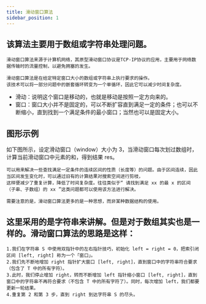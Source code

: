 ```yaml
---
title: 滑动窗口算法
sidebar_position: 1
---
```


## 该算法主要用于数组或字符串处理问题。
```
滑动窗口算法来源于计算机网络，其原型滑动窗口协议是TCP-IP协议的应用，主要用于网络数据传输时的流量控制，以避免拥塞的发生。

滑动窗口算法是在给定特定窗口大小的数组或字符串上执行要求的操作。
该技术可以将一部分问题中的嵌套循环转变为一个单循环，因此它可以减少时间复杂度。
```
+ 滑动：说明这个窗口是移动的，也就是移动是按照一定方向来的。
+ 窗口：窗口大小并不是固定的，可以不断扩容直到满足一定的条件；也可以不断缩小，直到找到一个满足条件的最小窗口；当然也可以是固定大小。

## 图形示例
如下图所示，设定滑动窗口（window）大小为 3，当滑动窗口每次划过数组时，计算当前滑动窗口中元素的和，得到结果 res。
<!-- ![](../../assets/img-algorithm/图1滑动窗口.png) -->

```
可以用来解决一些查找满足一定条件的连续区间的性质（长度等）的问题。由于区间连续，因此当区间发生变化时，可以通过旧有的计算结果对搜索空间进行剪枝，
这样便减少了重复计算，降低了时间复杂度。往往类似于“ 请找到满足 xx 的最 x 的区间（子串、子数组）的 xx ”这类问题都可以使用该方法进行解决。

需要注意的是，滑动窗口算法更多的是一种思想，而非某种数据结构的使用。
```

## 这里采用的是字符串来讲解。但是对于数组其实也是一样的。滑动窗口算法的思路是这样：
```
1.我们在字符串 S 中使用双指针中的左右指针技巧，初始化 left = right = 0，把索引闭区间 [left, right] 称为一个「窗口」。
2.我们先不断地增加 right 指针扩大窗口 [left, right]，直到窗口中的字符串符合要求（包含了 T 中的所有字符）。
3.此时，我们停止增加 right，转而不断增加 left 指针缩小窗口 [left, right]，直到窗口中的字符串不再符合要求（不包含 T 中的所有字符了）。同时，每次增加 left，我们都要更新一轮结果。
4.重复第 2 和第 3 步，直到 right 到达字符串 S 的尽头。
```
